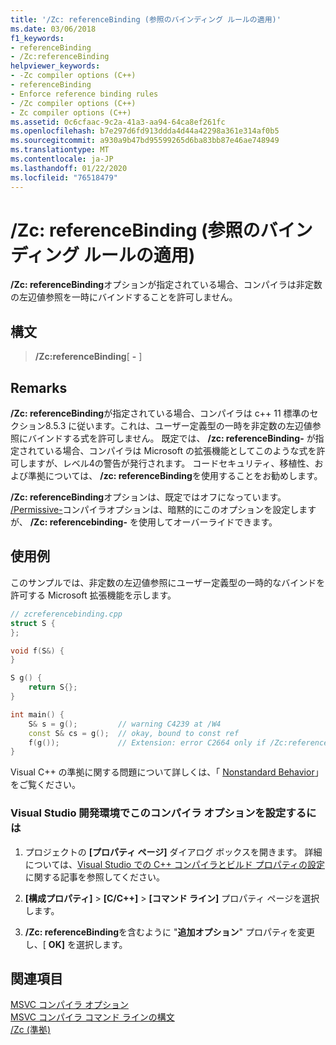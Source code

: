 ```yaml
---
title: '/Zc: referenceBinding (参照のバインディング ルールの適用)'
ms.date: 03/06/2018
f1_keywords:
- referenceBinding
- /Zc:referenceBinding
helpviewer_keywords:
- -Zc compiler options (C++)
- referenceBinding
- Enforce reference binding rules
- /Zc compiler options (C++)
- Zc compiler options (C++)
ms.assetid: 0c6cfaac-9c2a-41a3-aa94-64ca8ef261fc
ms.openlocfilehash: b7e297d6fd913ddda4d44a42298a361e314af0b5
ms.sourcegitcommit: a930a9b47bd95599265d6ba83bb87e46ae748949
ms.translationtype: MT
ms.contentlocale: ja-JP
ms.lasthandoff: 01/22/2020
ms.locfileid: "76518479"
---
```

# <a name="zcreferencebinding-enforce-reference-binding-rules"></a>/Zc: referenceBinding (参照のバインディング ルールの適用)

**/Zc: referenceBinding**オプションが指定されている場合、コンパイラは非定数の左辺値参照を一時にバインドすることを許可しません。

## <a name="syntax"></a>構文

> **/Zc:referenceBinding**[ **-** ]

## <a name="remarks"></a>Remarks

**/Zc: referenceBinding**が指定されている場合、コンパイラは c++ 11 標準のセクション8.5.3 に従います。これは、ユーザー定義型の一時を非定数の左辺値参照にバインドする式を許可しません。 既定では、 **/zc: referenceBinding-** が指定されている場合、コンパイラは Microsoft の拡張機能としてこのような式を許可しますが、レベル4の警告が発行されます。 コードセキュリティ、移植性、および準拠については、 **/zc: referenceBinding**を使用することをお勧めします。

**/Zc: referenceBinding**オプションは、既定ではオフになっています。 [/Permissive-](permissive-standards-conformance.md)コンパイラオプションは、暗黙的にこのオプションを設定しますが、 **/Zc: referencebinding-** を使用してオーバーライドできます。

## <a name="example"></a>使用例

このサンプルでは、非定数の左辺値参照にユーザー定義型の一時的なバインドを許可する Microsoft 拡張機能を示します。

```cpp
// zcreferencebinding.cpp
struct S {
};

void f(S&) {
}

S g() {
    return S{};
}

int main() {
    S& s = g();         // warning C4239 at /W4
    const S& cs = g();  // okay, bound to const ref
    f(g());             // Extension: error C2664 only if /Zc:referenceBinding
}
```

Visual C++ の準拠に関する問題について詳しくは、「 [Nonstandard Behavior](../../cpp/nonstandard-behavior.md)」をご覧ください。

### <a name="to-set-this-compiler-option-in-the-visual-studio-development-environment"></a>Visual Studio 開発環境でこのコンパイラ オプションを設定するには

1. プロジェクトの **[プロパティ ページ]** ダイアログ ボックスを開きます。 詳細については、[Visual Studio での C++ コンパイラとビルド プロパティの設定](../working-with-project-properties.md)に関する記事を参照してください。

1. **[構成プロパティ]**  >  **[C/C++]**  >  **[コマンド ライン]** プロパティ ページを選択します。

1. **/Zc: referenceBinding**を含むように "**追加オプション**" プロパティを変更し、[ **OK]** を選択します。

## <a name="see-also"></a>関連項目

[MSVC コンパイラ オプション](compiler-options.md)<br/>
[MSVC コンパイラ コマンド ラインの構文](compiler-command-line-syntax.md)<br/>
[/Zc (準拠)](zc-conformance.md)<br/>
